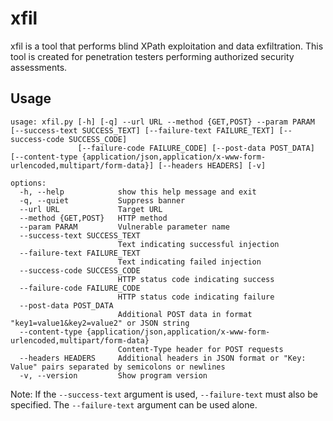 # xfil
xfil is a tool that performs blind XPath exploitation and data exfiltration. This tool is created for penetration testers performing authorized security assessments.

## Usage

```
usage: xfil.py [-h] [-q] --url URL --method {GET,POST} --param PARAM [--success-text SUCCESS_TEXT] [--failure-text FAILURE_TEXT] [--success-code SUCCESS_CODE]
               [--failure-code FAILURE_CODE] [--post-data POST_DATA] [--content-type {application/json,application/x-www-form-urlencoded,multipart/form-data}] [--headers HEADERS] [-v]

options:
  -h, --help            show this help message and exit
  -q, --quiet           Suppress banner
  --url URL             Target URL
  --method {GET,POST}   HTTP method
  --param PARAM         Vulnerable parameter name
  --success-text SUCCESS_TEXT
                        Text indicating successful injection
  --failure-text FAILURE_TEXT
                        Text indicating failed injection
  --success-code SUCCESS_CODE
                        HTTP status code indicating success
  --failure-code FAILURE_CODE
                        HTTP status code indicating failure
  --post-data POST_DATA
                        Additional POST data in format "key1=value1&key2=value2" or JSON string
  --content-type {application/json,application/x-www-form-urlencoded,multipart/form-data}
                        Content-Type header for POST requests
  --headers HEADERS     Additional headers in JSON format or "Key: Value" pairs separated by semicolons or newlines
  -v, --version         Show program version
  ```

  Note: If the `--success-text` argument is used, `--failure-text` must also be specified. The `--failure-text` argument can be used alone.